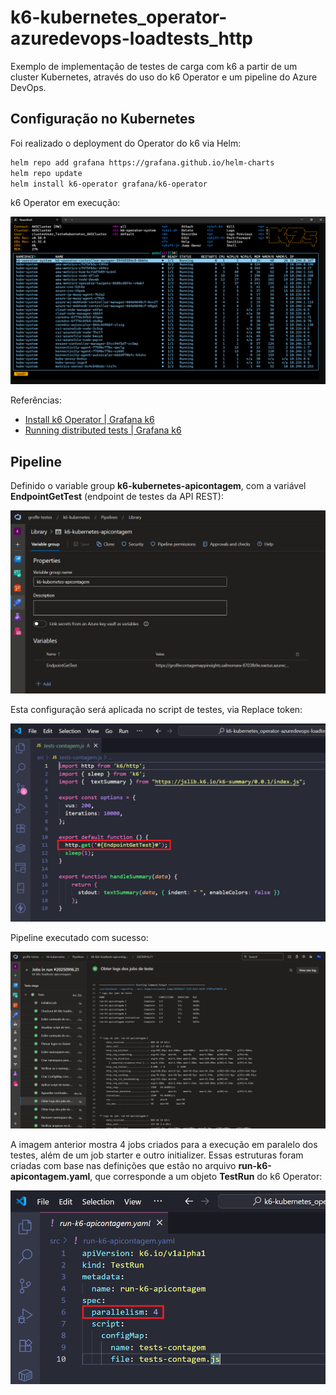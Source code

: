 # k6-kubernetes_operator-azuredevops-loadtests_http
Exemplo de implementação de testes de carga com k6 a partir de um cluster Kubernetes, através do uso do k6 Operator e um pipeline do Azure DevOps.

## Configuração no Kubernetes

Foi realizado o deployment do Operator do k6 via Helm:

```bash
helm repo add grafana https://grafana.github.io/helm-charts
helm repo update
helm install k6-operator grafana/k6-operator
```

k6 Operator em execução:

![k6 Operator em um cluster AKS](img/k6-operator-01.png)

Referências:
- [Install k6 Operator | Grafana k6](https://grafana.com/docs/k6/latest/set-up/set-up-distributed-k6/install-k6-operator/)
- [Running distributed tests | Grafana k6](https://grafana.com/docs/k6/latest/testing-guides/running-distributed-tests/)

## Pipeline

Definido o variable group **k6-kubernetes-apicontagem**, com a variável **EndpointGetTest** (endpoint de testes da API REST):

![Variable group](img/variable-group-01.png)

Esta configuração será aplicada no script de testes, via Replace token:

![Arquivo com o teste de carga](img/loadtest-js-01.png)

Pipeline executado com sucesso:

![Pipeline após execução](img/pipeline-resultado-01.png)

A imagem anterior mostra 4 jobs criados para a execução em paralelo dos testes, além de um job starter e outro initializer. Essas estruturas foram criadas com base nas definições que estão no arquivo **run-k6-apicontagem.yaml**, que corresponde a um objeto **TestRun** do k6 Operator:

![YAML TestRun](img/testrun-01.png)